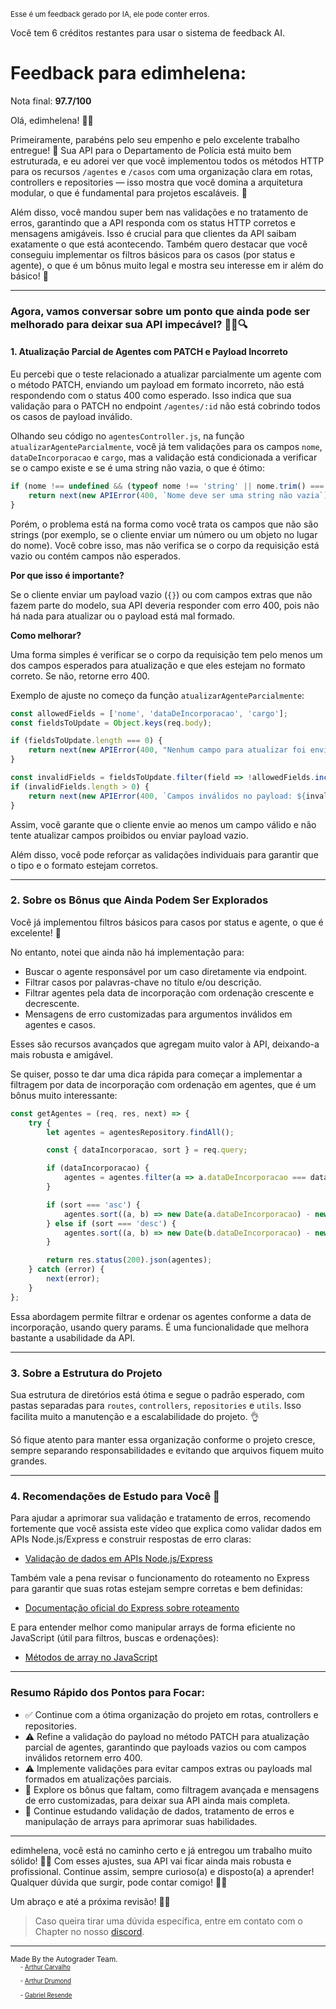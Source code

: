 <sup>Esse é um feedback gerado por IA, ele pode conter erros.</sup>

Você tem 6 créditos restantes para usar o sistema de feedback AI.

# Feedback para edimhelena:

Nota final: **97.7/100**

Olá, edimhelena! 👋✨

Primeiramente, parabéns pelo seu empenho e pelo excelente trabalho entregue! 🎉 Sua API para o Departamento de Polícia está muito bem estruturada, e eu adorei ver que você implementou todos os métodos HTTP para os recursos `/agentes` e `/casos` com uma organização clara em rotas, controllers e repositories — isso mostra que você domina a arquitetura modular, o que é fundamental para projetos escaláveis. 👏

Além disso, você mandou super bem nas validações e no tratamento de erros, garantindo que a API responda com os status HTTP corretos e mensagens amigáveis. Isso é crucial para que clientes da API saibam exatamente o que está acontecendo. Também quero destacar que você conseguiu implementar os filtros básicos para os casos (por status e agente), o que é um bônus muito legal e mostra seu interesse em ir além do básico! 🚀

---

### Agora, vamos conversar sobre um ponto que ainda pode ser melhorado para deixar sua API impecável? 🕵️‍♂️🔍

#### 1. Atualização Parcial de Agentes com PATCH e Payload Incorreto

Eu percebi que o teste relacionado a atualizar parcialmente um agente com o método PATCH, enviando um payload em formato incorreto, não está respondendo com o status 400 como esperado. Isso indica que sua validação para o PATCH no endpoint `/agentes/:id` não está cobrindo todos os casos de payload inválido.

Olhando seu código no `agentesController.js`, na função `atualizarAgenteParcialmente`, você já tem validações para os campos `nome`, `dataDeIncorporacao` e `cargo`, mas a validação está condicionada a verificar se o campo existe e se é uma string não vazia, o que é ótimo:

```js
if (nome !== undefined && (typeof nome !== 'string' || nome.trim() === "")) {
    return next(new APIError(400, `Nome deve ser uma string não vazia`));
}
```

Porém, o problema está na forma como você trata os campos que não são strings (por exemplo, se o cliente enviar um número ou um objeto no lugar do nome). Você cobre isso, mas não verifica se o corpo da requisição está vazio ou contém campos não esperados.

**Por que isso é importante?**

Se o cliente enviar um payload vazio (`{}`) ou com campos extras que não fazem parte do modelo, sua API deveria responder com erro 400, pois não há nada para atualizar ou o payload está mal formado.

**Como melhorar?**

Uma forma simples é verificar se o corpo da requisição tem pelo menos um dos campos esperados para atualização e que eles estejam no formato correto. Se não, retorne erro 400.

Exemplo de ajuste no começo da função `atualizarAgenteParcialmente`:

```js
const allowedFields = ['nome', 'dataDeIncorporacao', 'cargo'];
const fieldsToUpdate = Object.keys(req.body);

if (fieldsToUpdate.length === 0) {
    return next(new APIError(400, "Nenhum campo para atualizar foi enviado."));
}

const invalidFields = fieldsToUpdate.filter(field => !allowedFields.includes(field));
if (invalidFields.length > 0) {
    return next(new APIError(400, `Campos inválidos no payload: ${invalidFields.join(', ')}`));
}
```

Assim, você garante que o cliente envie ao menos um campo válido e não tente atualizar campos proibidos ou enviar payload vazio.

Além disso, você pode reforçar as validações individuais para garantir que o tipo e o formato estejam corretos.

---

### 2. Sobre os Bônus que Ainda Podem Ser Explorados

Você já implementou filtros básicos para casos por status e agente, o que é excelente! 🎯

No entanto, notei que ainda não há implementação para:

- Buscar o agente responsável por um caso diretamente via endpoint.
- Filtrar casos por palavras-chave no título e/ou descrição.
- Filtrar agentes pela data de incorporação com ordenação crescente e decrescente.
- Mensagens de erro customizadas para argumentos inválidos em agentes e casos.

Esses são recursos avançados que agregam muito valor à API, deixando-a mais robusta e amigável.

Se quiser, posso te dar uma dica rápida para começar a implementar a filtragem por data de incorporação com ordenação em agentes, que é um bônus muito interessante:

```js
const getAgentes = (req, res, next) => {
    try {
        let agentes = agentesRepository.findAll();

        const { dataIncorporacao, sort } = req.query;

        if (dataIncorporacao) {
            agentes = agentes.filter(a => a.dataDeIncorporacao === dataIncorporacao);
        }

        if (sort === 'asc') {
            agentes.sort((a, b) => new Date(a.dataDeIncorporacao) - new Date(b.dataDeIncorporacao));
        } else if (sort === 'desc') {
            agentes.sort((a, b) => new Date(b.dataDeIncorporacao) - new Date(a.dataDeIncorporacao));
        }

        return res.status(200).json(agentes);
    } catch (error) {
        next(error);
    }
};
```

Essa abordagem permite filtrar e ordenar os agentes conforme a data de incorporação, usando query params. É uma funcionalidade que melhora bastante a usabilidade da API.

---

### 3. Sobre a Estrutura do Projeto

Sua estrutura de diretórios está ótima e segue o padrão esperado, com pastas separadas para `routes`, `controllers`, `repositories` e `utils`. Isso facilita muito a manutenção e a escalabilidade do projeto. 👌

Só fique atento para manter essa organização conforme o projeto cresce, sempre separando responsabilidades e evitando que arquivos fiquem muito grandes.

---

### 4. Recomendações de Estudo para Você 🚀

Para ajudar a aprimorar sua validação e tratamento de erros, recomendo fortemente que você assista este vídeo que explica como validar dados em APIs Node.js/Express e construir respostas de erro claras:

- [Validação de dados em APIs Node.js/Express](https://youtu.be/yNDCRAz7CM8?si=Lh5u3j27j_a4w3A_)

Também vale a pena revisar o funcionamento do roteamento no Express para garantir que suas rotas estejam sempre corretas e bem definidas:

- [Documentação oficial do Express sobre roteamento](https://expressjs.com/pt-br/guide/routing.html)

E para entender melhor como manipular arrays de forma eficiente no JavaScript (útil para filtros, buscas e ordenações):

- [Métodos de array no JavaScript](https://youtu.be/glSgUKA5LjE?si=t9G2NsC8InYAU9cI)

---

### Resumo Rápido dos Pontos para Focar:

- ✅ Continue com a ótima organização do projeto em rotas, controllers e repositories.
- ⚠️ Refine a validação do payload no método PATCH para atualização parcial de agentes, garantindo que payloads vazios ou com campos inválidos retornem erro 400.
- ⚠️ Implemente validações para evitar campos extras ou payloads mal formados em atualizações parciais.
- 🌟 Explore os bônus que faltam, como filtragem avançada e mensagens de erro customizadas, para deixar sua API ainda mais completa.
- 🎯 Continue estudando validação de dados, tratamento de erros e manipulação de arrays para aprimorar suas habilidades.

---

edimhelena, você está no caminho certo e já entregou um trabalho muito sólido! 💪✨ Com esses ajustes, sua API vai ficar ainda mais robusta e profissional. Continue assim, sempre curioso(a) e disposto(a) a aprender! Qualquer dúvida que surgir, pode contar comigo! 🤗🚀

Um abraço e até a próxima revisão! 👋😊

> Caso queira tirar uma dúvida específica, entre em contato com o Chapter no nosso [discord](https://discord.gg/DryuHVnz).



---
<sup>Made By the Autograder Team.</sup><br>&nbsp;&nbsp;&nbsp;&nbsp;<sup><sup>- [Arthur Carvalho](https://github.com/ArthurCRodrigues)</sup></sup><br>&nbsp;&nbsp;&nbsp;&nbsp;<sup><sup>- [Arthur Drumond](https://github.com/drumondpucminas)</sup></sup><br>&nbsp;&nbsp;&nbsp;&nbsp;<sup><sup>- [Gabriel Resende](https://github.com/gnvr29)</sup></sup>